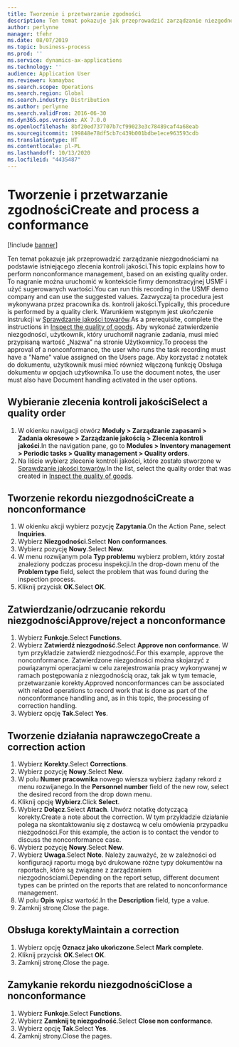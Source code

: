 ```yaml
---
title: Tworzenie i przetwarzanie zgodności
description: Ten temat pokazuje jak przeprowadzić zarządzanie niezgodnościami na podstawie istniejącego zlecenia kontroli jakości.
author: perlynne
manager: tfehr
ms.date: 08/07/2019
ms.topic: business-process
ms.prod: ''
ms.service: dynamics-ax-applications
ms.technology: ''
audience: Application User
ms.reviewer: kamaybac
ms.search.scope: Operations
ms.search.region: Global
ms.search.industry: Distribution
ms.author: perlynne
ms.search.validFrom: 2016-06-30
ms.dyn365.ops.version: AX 7.0.0
ms.openlocfilehash: 8bf20ed737707b7cf99023e3c78489caf4a68eab
ms.sourcegitcommit: 199848e78df5cb7c439b001bdbe1ece963593cdb
ms.translationtype: HT
ms.contentlocale: pl-PL
ms.lasthandoff: 10/13/2020
ms.locfileid: "4435487"
---
```

# <a name="create-and-process-a-conformance"></a><span data-ttu-id="283d8-103">Tworzenie i przetwarzanie zgodności</span><span class="sxs-lookup"><span data-stu-id="283d8-103">Create and process a conformance</span></span>

[!include [banner](../../includes/banner.md)]

<span data-ttu-id="283d8-104">Ten temat pokazuje jak przeprowadzić zarządzanie niezgodnościami na podstawie istniejącego zlecenia kontroli jakości.</span><span class="sxs-lookup"><span data-stu-id="283d8-104">This topic explains how to perform nonconformance management, based on an existing quality order.</span></span> <span data-ttu-id="283d8-105">To nagranie można uruchomić w kontekście firmy demonstracyjnej USMF i użyć sugerowanych wartości.</span><span class="sxs-lookup"><span data-stu-id="283d8-105">You can run this recording in the USMF demo company and can use the suggested values.</span></span> <span data-ttu-id="283d8-106">Zazwyczaj ta procedura jest wykonywana przez pracownika ds. kontroli jakości.</span><span class="sxs-lookup"><span data-stu-id="283d8-106">Typically, this procedure is performed by a quality clerk.</span></span>  <span data-ttu-id="283d8-107">Warunkiem wstępnym jest ukończenie instrukcji w [Sprawdzanie jakości towarów](https://github.com/MicrosoftDocs/Dynamics-365-Operations/blob/master/articles/supply-chain/inventory/tasks/inspect-quality-goods.md).</span><span class="sxs-lookup"><span data-stu-id="283d8-107">As a prerequisite, complete the instructions in [Inspect the quality of goods](https://github.com/MicrosoftDocs/Dynamics-365-Operations/blob/master/articles/supply-chain/inventory/tasks/inspect-quality-goods.md).</span></span> <span data-ttu-id="283d8-108">Aby wykonać zatwierdzenie niezgodności, użytkownik, który uruchomił nagranie zadania, musi mieć przypisaną wartość „Nazwa” na stronie Użytkownicy.</span><span class="sxs-lookup"><span data-stu-id="283d8-108">To process the approval of a nonconformance, the user who runs the task recording must have a "Name" value assigned on the Users page.</span></span> <span data-ttu-id="283d8-109">Aby korzystać z notatek do dokumentu, użytkownik musi mieć również włączoną funkcję Obsługa dokumentu w opcjach użytkownika.</span><span class="sxs-lookup"><span data-stu-id="283d8-109">To use the document notes, the user must also have Document handling activated in the user options.</span></span>


## <a name="select-a-quality-order"></a><span data-ttu-id="283d8-110">Wybieranie zlecenia kontroli jakości</span><span class="sxs-lookup"><span data-stu-id="283d8-110">Select a quality order</span></span>
1. <span data-ttu-id="283d8-111">W okienku nawigacji otwórz **Moduły > Zarządzanie zapasami > Zadania okresowe > Zarządzanie jakością > Zlecenia kontroli jakości**.</span><span class="sxs-lookup"><span data-stu-id="283d8-111">In the navigation pane, go to **Modules > Inventory management > Periodic tasks > Quality management > Quality orders**.</span></span>
2. <span data-ttu-id="283d8-112">Na liście wybierz zlecenie kontroli jakości, które zostało stworzone w [Sprawdzanie jakości towarów](https://github.com/MicrosoftDocs/Dynamics-365-Operations/blob/master/articles/supply-chain/inventory/tasks/inspect-quality-goods.md).</span><span class="sxs-lookup"><span data-stu-id="283d8-112">In the list, select the quality order that was created in [Inspect the quality of goods](https://github.com/MicrosoftDocs/Dynamics-365-Operations/blob/master/articles/supply-chain/inventory/tasks/inspect-quality-goods.md).</span></span>  

## <a name="create-a-nonconformance"></a><span data-ttu-id="283d8-113">Tworzenie rekordu niezgodności</span><span class="sxs-lookup"><span data-stu-id="283d8-113">Create a nonconformance</span></span>
1. <span data-ttu-id="283d8-114">W okienku akcji wybierz pozycję **Zapytania**.</span><span class="sxs-lookup"><span data-stu-id="283d8-114">On the Action Pane, select **Inquiries**.</span></span>
2. <span data-ttu-id="283d8-115">Wybierz **Niezgodności**.</span><span class="sxs-lookup"><span data-stu-id="283d8-115">Select **Non conformances**.</span></span>
3. <span data-ttu-id="283d8-116">Wybierz pozycję **Nowy**.</span><span class="sxs-lookup"><span data-stu-id="283d8-116">Select **New**.</span></span>
4. <span data-ttu-id="283d8-117">W menu rozwijanym pola **Typ problemu** wybierz problem, który został znaleziony podczas procesu inspekcji.</span><span class="sxs-lookup"><span data-stu-id="283d8-117">In the drop-down menu of the **Problem type** field, select the problem that was found during the inspection process.</span></span>  
5. <span data-ttu-id="283d8-118">Kliknij przycisk **OK**.</span><span class="sxs-lookup"><span data-stu-id="283d8-118">Select **OK**.</span></span>

## <a name="approvereject-a-nonconformance"></a><span data-ttu-id="283d8-119">Zatwierdzanie/odrzucanie rekordu niezgodności</span><span class="sxs-lookup"><span data-stu-id="283d8-119">Approve/reject a nonconformance</span></span>
1. <span data-ttu-id="283d8-120">Wybierz **Funkcje**.</span><span class="sxs-lookup"><span data-stu-id="283d8-120">Select **Functions**.</span></span>
2. <span data-ttu-id="283d8-121">Wybierz **Zatwierdź niezgodność**.</span><span class="sxs-lookup"><span data-stu-id="283d8-121">Select **Approve non conformance**.</span></span> <span data-ttu-id="283d8-122">W tym przykładzie zatwierdź niezgodność.</span><span class="sxs-lookup"><span data-stu-id="283d8-122">For this example, approve the nonconformance.</span></span> <span data-ttu-id="283d8-123">Zatwierdzone niezgodności można skojarzyć z powiązanymi operacjami w celu zarejestrowania pracy wykonywanej w ramach postępowania z niezgodnością oraz, tak jak w tym temacie, przetwarzanie korekty.</span><span class="sxs-lookup"><span data-stu-id="283d8-123">Approved nonconformances can be associated with related operations to record work that is done as part of the nonconformance handling and, as in this topic, the processing of correction handling.</span></span>  
3. <span data-ttu-id="283d8-124">Wybierz opcję **Tak**.</span><span class="sxs-lookup"><span data-stu-id="283d8-124">Select **Yes**.</span></span>

## <a name="create-a-correction-action"></a><span data-ttu-id="283d8-125">Tworzenie działania naprawczego</span><span class="sxs-lookup"><span data-stu-id="283d8-125">Create a correction action</span></span>
1. <span data-ttu-id="283d8-126">Wybierz **Korekty**.</span><span class="sxs-lookup"><span data-stu-id="283d8-126">Select **Corrections**.</span></span>
2. <span data-ttu-id="283d8-127">Wybierz pozycję **Nowy**.</span><span class="sxs-lookup"><span data-stu-id="283d8-127">Select **New**.</span></span>
3. <span data-ttu-id="283d8-128">W polu **Numer pracownika** nowego wiersza wybierz żądany rekord z menu rozwijanego.</span><span class="sxs-lookup"><span data-stu-id="283d8-128">In the **Personnel number** field of the new row, select the desired record from the drop down menu.</span></span>
4. <span data-ttu-id="283d8-129">Kliknij opcję **Wybierz**.</span><span class="sxs-lookup"><span data-stu-id="283d8-129">Click **Select**.</span></span>
5. <span data-ttu-id="283d8-130">Wybierz **Dołącz**.</span><span class="sxs-lookup"><span data-stu-id="283d8-130">Select **Attach**.</span></span> <span data-ttu-id="283d8-131">Utwórz notatkę dotyczącą korekty.</span><span class="sxs-lookup"><span data-stu-id="283d8-131">Create a note about the correction.</span></span> <span data-ttu-id="283d8-132">W tym przykładzie działanie polega na skontaktowaniu się z dostawcą w celu omówienia przypadku niezgodności.</span><span class="sxs-lookup"><span data-stu-id="283d8-132">For this example, the action is to contact the vendor to discuss the nonconformance case.</span></span>  
6. <span data-ttu-id="283d8-133">Wybierz pozycję **Nowy**.</span><span class="sxs-lookup"><span data-stu-id="283d8-133">Select **New**.</span></span>
7. <span data-ttu-id="283d8-134">Wybierz **Uwaga**.</span><span class="sxs-lookup"><span data-stu-id="283d8-134">Select **Note**.</span></span> <span data-ttu-id="283d8-135">Należy zauważyć, że w zależności od konfiguracji raportu mogą być drukowane różne typy dokumentów na raportach, które są związane z zarządzaniem niezgodnościami.</span><span class="sxs-lookup"><span data-stu-id="283d8-135">Depending on the report setup, different document types can be printed on the reports that are related to nonconformance management.</span></span>  
8. <span data-ttu-id="283d8-136">W polu **Opis** wpisz wartość.</span><span class="sxs-lookup"><span data-stu-id="283d8-136">In the **Description** field, type a value.</span></span>
9. <span data-ttu-id="283d8-137">Zamknij stronę.</span><span class="sxs-lookup"><span data-stu-id="283d8-137">Close the page.</span></span>

## <a name="maintain-a-correction"></a><span data-ttu-id="283d8-138">Obsługa korekty</span><span class="sxs-lookup"><span data-stu-id="283d8-138">Maintain a correction</span></span>
1. <span data-ttu-id="283d8-139">Wybierz opcję **Oznacz jako ukończone**.</span><span class="sxs-lookup"><span data-stu-id="283d8-139">Select **Mark complete**.</span></span>
2. <span data-ttu-id="283d8-140">Kliknij przycisk **OK**.</span><span class="sxs-lookup"><span data-stu-id="283d8-140">Select **OK**.</span></span>
3. <span data-ttu-id="283d8-141">Zamknij stronę.</span><span class="sxs-lookup"><span data-stu-id="283d8-141">Close the page.</span></span>

## <a name="close-a-nonconformance"></a><span data-ttu-id="283d8-142">Zamykanie rekordu niezgodności</span><span class="sxs-lookup"><span data-stu-id="283d8-142">Close a nonconformance</span></span>
1. <span data-ttu-id="283d8-143">Wybierz **Funkcje**.</span><span class="sxs-lookup"><span data-stu-id="283d8-143">Select **Functions**.</span></span>
2. <span data-ttu-id="283d8-144">Wybierz **Zamknij tę niezgodność**.</span><span class="sxs-lookup"><span data-stu-id="283d8-144">Select **Close non conformance**.</span></span>
3. <span data-ttu-id="283d8-145">Wybierz opcję **Tak**.</span><span class="sxs-lookup"><span data-stu-id="283d8-145">Select **Yes**.</span></span>
4. <span data-ttu-id="283d8-146">Zamknij strony.</span><span class="sxs-lookup"><span data-stu-id="283d8-146">Close the pages.</span></span>
